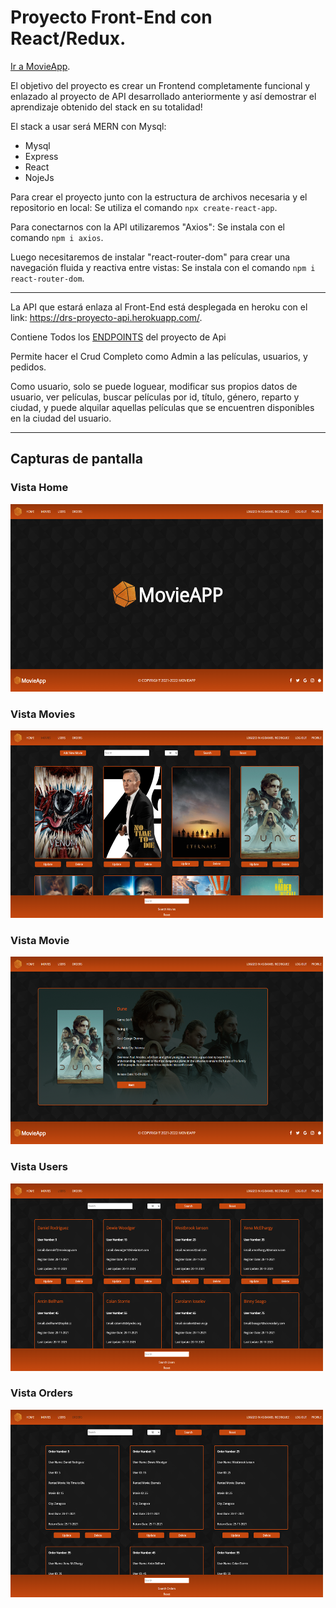 # Proyecto Front-End con React/Redux.

[Ir a MovieApp](https://main.d3oqikxgf35qxe.amplifyapp.com/).

El objetivo del proyecto es crear un Frontend completamente funcional y enlazado al proyecto de API desarrollado anteriormente y así demostrar el aprendizaje obtenido del stack en su totalidad!

El stack a usar será MERN con Mysql:

- Mysql
- Express
- React
- NojeJs

Para crear el proyecto junto con la estructura de archivos necesaria y el repositorio en local:
Se utiliza el comando `npx create-react-app`.

Para conectarnos con la API utilizaremos "Axios":
Se instala con el comando `npm i axios`.

Luego necesitaremos de instalar "react-router-dom" para crear una navegación fluida y reactiva entre vistas:
Se instala con el comando `npm i react-router-dom`.

---

La API que estará enlaza al Front-End está desplegada en heroku con el link: https://drs-proyecto-api.herokuapp.com/.

Contiene Todos los [ENDPOINTS](https://drs-proyecto-api.herokuapp.com/docs) del proyecto de Api

Permite hacer el Crud Completo como Admin a las películas, usuarios, y pedidos.

Como usuario, solo se puede loguear, modificar sus propios datos de usuario, ver películas, buscar películas por id, título, género, reparto y ciudad, y puede alquilar aquellas películas que se encuentren disponibles en la ciudad del usuario.

---

## Capturas de pantalla

### Vista Home

<img src=https://raw.githubusercontent.com/Danrodsf/Proyecto-React/Dev/src/img/home.png width="500" height="300">

### Vista Movies

<img src=https://raw.githubusercontent.com/Danrodsf/Proyecto-React/Dev/src/img/movies.png width="500" height="300">

### Vista Movie

<img src=https://raw.githubusercontent.com/Danrodsf/Proyecto-React/Dev/src/img/movie.png width="500" height="300">

### Vista Users

<img src=https://raw.githubusercontent.com/Danrodsf/Proyecto-React/Dev/src/img/users.png width="500" height="300">

### Vista Orders

<img src=https://raw.githubusercontent.com/Danrodsf/Proyecto-React/Dev/src/img/orders.png width="500" height="300">
